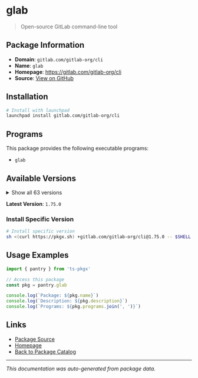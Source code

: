 # glab

> Open-source GitLab command-line tool

## Package Information

- **Domain**: `gitlab.com/gitlab-org/cli`
- **Name**: `glab`
- **Homepage**: https://gitlab.com/gitlab-org/cli
- **Source**: [View on GitHub](https://github.com/pkgxdev/pantry/tree/main/projects/gitlab.com/gitlab-org/cli/package.yml)

## Installation

```bash
# Install with launchpad
launchpad install gitlab.com/gitlab-org/cli
```

## Programs

This package provides the following executable programs:

- `glab`

## Available Versions

<details>
<summary>Show all 63 versions</summary>

- `1.75.0`, `1.74.0`, `1.73.1`, `1.73.0`, `1.72.0`
- `1.71.2`, `1.71.1`, `1.71.0`, `1.70.0`, `1.69.0`
- `1.68.0`, `1.67.0`, `1.66.0`, `1.65.0`, `1.64.0`
- `1.63.0`, `1.62.0`, `1.61.0`, `1.60.2`, `1.60.1`
- `1.60.0`, `1.59.2`, `1.59.1`, `1.59.0`, `1.58.0`
- `1.57.0`, `1.56.0`, `1.55.0`, `1.54.0`, `1.53.0`
- `1.52.0`, `1.51.0`, `1.50.0`, `1.49.0`, `1.48.0`
- `1.47.0`, `1.46.1`, `1.46.0`, `1.45.0`, `1.44.1`
- `1.44.0`, `1.43.0`, `1.42.0`, `1.41.0`, `1.40.0`
- `1.39.0`, `1.38.0`, `1.37.0`, `1.36.0`, `1.35.0`
- `1.34.0`, `1.33.0`, `1.32.0`, `1.31.0`, `1.30.0`
- `1.29.4`, `1.29.3`, `1.29.2`, `1.29.1`, `1.29.0`
- `1.26.0`, `1.25.2`, `1.25.1`

</details>

**Latest Version**: `1.75.0`

### Install Specific Version

```bash
# Install specific version
sh <(curl https://pkgx.sh) +gitlab.com/gitlab-org/cli@1.75.0 -- $SHELL -i
```

## Usage Examples

```typescript
import { pantry } from 'ts-pkgx'

// Access this package
const pkg = pantry.glab

console.log(`Package: ${pkg.name}`)
console.log(`Description: ${pkg.description}`)
console.log(`Programs: ${pkg.programs.join(', ')}`)
```

## Links

- [Package Source](https://github.com/pkgxdev/pantry/tree/main/projects/gitlab.com/gitlab-org/cli/package.yml)
- [Homepage](https://gitlab.com/gitlab-org/cli)
- [Back to Package Catalog](../../../../package-catalog.md)

---

*This documentation was auto-generated from package data.*
